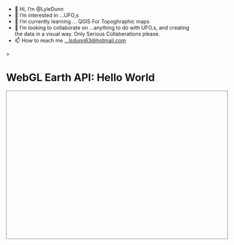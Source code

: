 - 👋 Hi, I’m @LyleDunn
- 👀 I’m interested in ...UFO,s
- 🌱 I’m currently learning ... QGIS For Topoghraphic maps
- 💞️ I’m looking to collaborate on ...anything to do with UFO.s,
     and creating the data in a visual way. Only Serious Collaberations please.
- 📫 How to reach me ...lsdunn63@hotmail.com

<!---
LyleDunn/LyleDunn is a ✨ special ✨ repository because its `README.md` (this file) appears on your GitHub profile.
You can click the Preview link to take a look at your changes.
--->

<!DOCTYPE HTML>
<html>
<head>
<https://github.com/LyleDunn/LyleDunn <script src="http://www.webglearth.com/v2/api.js">></script>
<script>
  function initialize() {
    var options = { zoom: 3.0, position: [47.19537,8.524404] };
    var earth = new WE.map('earth_div', options); 
  }
</script>
</head>
<body onload="initialize()">
  <h1>WebGL Earth API: Hello World</h1>
  <div id="earth_div" style="width:600px;height:400px;border:1px solid gray; padding:2px;"></div>
</body>
</html>
